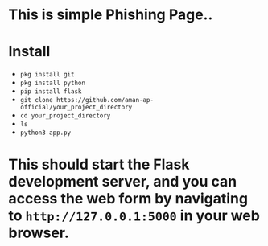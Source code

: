 # This is simple Phishing Page..


# Install

* `pkg install git`
* `pkg install python`
* `pip install flask`
* `git clone https://github.com/aman-ap-official/your_project_directory`
* `cd your_project_directory`
* `ls`
* `python3 app.py`


# This should start the Flask development server, and you can access the web form by navigating to  `http://127.0.0.1:5000` in your web browser.
